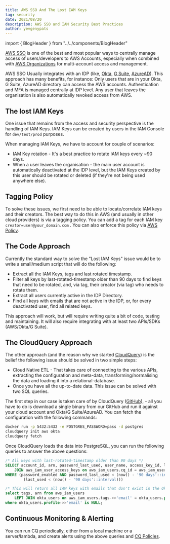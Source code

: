 ```yaml
---
title: AWS SSO And The Lost IAM Keys
tag: security
date: 2021/08/20
description: AWS SSO and IAM Security Best Practices
author: yevgenypats
---
```


import { BlogHeader } from "../../components/BlogHeader"

<BlogHeader/>


[AWS SSO](https://docs.aws.amazon.com/singlesignon/latest/userguide/what-is.html) is one of the best and most popular ways to centrally manage access of users/developers to AWS Accounts, especially when combined with [AWS Organizations](https://aws.amazon.com/organizations/) for multi-account access and management.

AWS SSO Usually integrates with an IDP (like, [Okta](https://aws.amazon.com/blogs/aws/single-sign-on-between-okta-universal-directory-and-aws/), [G Suite](https://aws.amazon.com/blogs/security/how-to-use-g-suite-as-external-identity-provider-aws-sso/), [AzureAD](https://docs.microsoft.com/en-us/azure/active-directory/saas-apps/amazon-web-service-tutorial)). This approach has many benefits, for instance: Only users that are in your Okta, G Suite, AzureAD directory can access the AWS accounts. Authentication and MFA is managed centrally at IDP level. Any user that leaves the organisation is also automatically revoked access from AWS.


## The lost IAM Keys

One issue that remains from the access and security perspective is the handling of IAM Keys. IAM Keys can be created by users in the IAM Console for `dev/test/prod` purposes.

When managing IAM Keys, we have to account for couple of scenarios:

- IAM Key rotation - It's a best practice to rotate IAM keys every ~90 days.
- When a user leaves the organisation - the main user account is automatically deactivated at the IDP level, but the IAM Keys created by this user should be rotated or deleted (if they're not being used anywhere else).

## Tagging Policy

To solve these issues, we first need to be able to locate/correlate IAM keys and their creators. The best way to do this in AWS (and usually in other cloud providers) is via a tagging policy. You can add a tag for each IAM key `creator=user@your_domain.com` . You can also enforce this policy via [AWS Policy](https://docs.aws.amazon.com/organizations/latest/userguide/orgs_manage_policies_tag-policies.html).

## The Code Approach

Currently the standard way to solve the "Lost IAM Keys" issue would be to write a small/medium script that will do the following:

- Extract all the IAM Keys, tags and last rotated timestamp.
- Filter all keys by last-rotated-timestamp older than 90 days to find keys that need to be rotated, and, via tag, their creator (via tag) who needs to rotate them.
- Extract all users currently active in the IDP Directory.
- Find all keys with emails that are not active in the IDP, or, for every deactivated user, find all related keys.

This approach will work, but will require writing quite a bit of code, testing and maintaining. It will also require integrating with at least two APIs/SDKs (AWS/Okta/G Suite).

## The CloudQuery Approach

The other approach (and the reason why we started [CloudQuery](https://github.com/cloudquery/cloudquery)) is the belief the following issue should be solved in two simple steps:

- Cloud Native ETL - That takes care of connecting to the various APIs, extracting the configuration and meta-data, transforming/normalising the data and loading it into a relational-database.
- Once you have all the up-to-date data. This issue can be solved with two SQL queries.

The first step in our case is taken care of by CloudQuery ([GitHub](https://github.com/cloudquery/cloudquery)), - all you have to do is download a single binary from our GitHub and run it against your cloud account and Okta/G Suite/AzureAD. You can fetch the configuration with the following commands:

```bash
docker run -p 5432:5432 -e POSTGRES_PASSWORD=pass -d postgres
cloudquery init aws okta
cloudquery fetch
```

Once CloudQuery loads the data into PostgreSQL, you can run the following queries to answer the above questions:

```sql
/* All keys with last-rotated-timestamp older than 90 days */
SELECT account_id, arn, password_last_used, user_name, access_key_id, last_used FROM aws_iam_users
    JOIN aws_iam_user_access_keys on aws_iam_users.cq_id = aws_iam_user_access_keys.user_cq_id
WHERE (password_enabled AND password_last_used < (now() - '90 days'::interval) OR
        (last_used < (now() - '90 days'::interval)))

/* This will return all IAM keys with emails that don't exist in the Okta directory. */
select tags, arn from aws_iam_users
	LEFT JOIN okta_users on aws_iam_users.tags->>'email' = okta_users.profile->>'email'
where okta_users.profile->>'email' is NULL;
```

## Continuous Monitoring & Alerting

You can run CQ periodically, either from a local machine or a server/lambda, and create alerts using the above queries and [CQ Policies](https://www.cloudquery.io/blog/announcing-cloudquery-policies).
